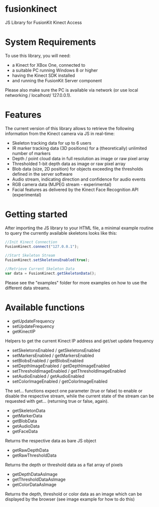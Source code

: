 # fusionkinect
JS Library for FusionKit Kinect Access

# System Requirements
To use this library, you will need:
* a Kinect for XBox One, connected to
* a suitable PC running Windows 8 or higher
* having the Kinect SDK installed
* and running the FusionKit Server component

Please also make sure the PC is available via network (or use local networking / localhost/ 127.0.0.1).

# Features
The current version of this library allows to retrieve the following information from the Kinect camera via JS in real-time:
* Skeleton tracking data for up to 6 users
* IR marker tracking data (3D positions) for a (theoretically) unlimited number of markers
* Depth / point cloud data in full resolution as image or raw pixel array
* Thresholded 1-bit depth data as image or raw pixel array
* Blob data (size, 2D position) for objects exceeding the thresholds defined in the server software
* Audio stream, indicating direction and confidence for audio events
* RGB camera data (MJPEG stream - experimental)
* Facial features as delivered by the Kinect Face Recognition API (experimental) 

# Getting started
After importing the JS library to your HTML file, a minimal example routine to query the currently available skeletons looks like this:
```javascript
//Init Kinect Connection
FusionKinect.connect("127.0.0.1");
				
//Start Skeleton Stream
FusionKinect.setSkeletonsEnabled(true);

//Retrieve Current Skeleton Data
var data = FusionKinect.getSkeletonData();
```
Please see the "examples" folder for more examples on how to use the different data streams.

# Available functions
* getUpdateFrequency
* setUpdateFrequency
* getKinectIP

Helpers to get the current Kinect IP address and get/set update frequency 


* setSkeletonsEnabled / getSkeletonsEnabled
* setMarkersEnabled / getMarkersEnabled 
* setBlobsEnabled / getBlobsEnabled
* setDepthImageEnabled / getDepthImageEnabled
* setThresholdImageEnabled / getThresholdImageEnabled
* setAudioEnabled / getAudioEnabled
* setColorImageEnabled / getColorImageEnabled

The set... functions expect one parameter (true or false) to enable or disable the respective stream, while the current state of the stream can be requested with get... (returning true or false, again).


* getSkeletonData
* getMarkerData
* getBlobData
* getAudioData
* getFaceData

Returns the respective data as bare JS object


* getRawDepthData
* getRawThresholdData

Returns the depth or threshold data as a flat array of pixels


* getDepthDataAsImage
* getThresholdDataAsImage
* getColorDataAsImage

Returns the depth, threshold or color data as an image which can be displayed by the browser 
(see image example for how to do this)










